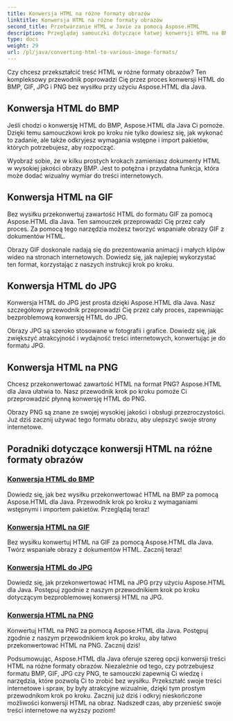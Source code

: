```yaml
---
title: Konwersja HTML na różne formaty obrazów
linktitle: Konwersja HTML na różne formaty obrazów
second_title: Przetwarzanie HTML w Javie za pomocą Aspose.HTML
description: Przeglądaj samouczki dotyczące łatwej konwersji HTML na BMP, GIF, JPG i PNG za pomocą Aspose.HTML dla Java. Twórz wspaniałe obrazy z dokumentów HTML.
type: docs
weight: 29
url: /pl/java/converting-html-to-various-image-formats/
---
```


Czy chcesz przekształcić treść HTML w różne formaty obrazów? Ten kompleksowy przewodnik poprowadzi Cię przez proces konwersji HTML do BMP, GIF, JPG i PNG bez wysiłku przy użyciu Aspose.HTML dla Java. 

## Konwersja HTML do BMP

Jeśli chodzi o konwersję HTML do BMP, Aspose.HTML dla Java Ci pomoże. Dzięki temu samouczkowi krok po kroku nie tylko dowiesz się, jak wykonać to zadanie, ale także odkryjesz wymagania wstępne i import pakietów, których potrzebujesz, aby rozpocząć.

Wyobraź sobie, że w kilku prostych krokach zamieniasz dokumenty HTML w wysokiej jakości obrazy BMP. Jest to potężna i przydatna funkcja, która może dodać wizualny wymiar do treści internetowych.

## Konwersja HTML na GIF

Bez wysiłku przekonwertuj zawartość HTML do formatu GIF za pomocą Aspose.HTML dla Java. Ten samouczek przeprowadzi Cię przez cały proces. Za pomocą tego narzędzia możesz tworzyć wspaniałe obrazy GIF z dokumentów HTML.

Obrazy GIF doskonale nadają się do prezentowania animacji i małych klipów wideo na stronach internetowych. Dowiedz się, jak najlepiej wykorzystać ten format, korzystając z naszych instrukcji krok po kroku.

## Konwersja HTML do JPG

Konwersja HTML do JPG jest prosta dzięki Aspose.HTML dla Java. Nasz szczegółowy przewodnik przeprowadzi Cię przez cały proces, zapewniając bezproblemową konwersję HTML do JPG.

Obrazy JPG są szeroko stosowane w fotografii i grafice. Dowiedz się, jak zwiększyć atrakcyjność i wydajność treści internetowych, konwertując je do formatu JPG.

## Konwersja HTML na PNG

Chcesz przekonwertować zawartość HTML na format PNG? Aspose.HTML dla Java ułatwia to. Nasz przewodnik krok po kroku pomoże Ci przeprowadzić płynną konwersję HTML do PNG.

Obrazy PNG są znane ze swojej wysokiej jakości i obsługi przezroczystości. Już dziś zacznij używać tego formatu obrazu, aby ulepszyć swoje strony internetowe.

## Poradniki dotyczące konwersji HTML na różne formaty obrazów
### [Konwersja HTML do BMP](./convert-html-to-bmp/)
Dowiedz się, jak bez wysiłku przekonwertować HTML na BMP za pomocą Aspose.HTML dla Java. Przewodnik krok po kroku z wymaganiami wstępnymi i importem pakietów. Przeglądaj teraz!
### [Konwersja HTML na GIF](./convert-html-to-gif/)
Bez wysiłku konwertuj HTML na GIF za pomocą Aspose.HTML dla Java. Twórz wspaniałe obrazy z dokumentów HTML. Zacznij teraz!
### [Konwersja HTML do JPG](./convert-html-to-jpg/)
Dowiedz się, jak przekonwertować HTML na JPG przy użyciu Aspose.HTML dla Java. Postępuj zgodnie z naszym przewodnikiem krok po kroku dotyczącym bezproblemowej konwersji HTML na JPG.
### [Konwersja HTML na PNG](./convert-html-to-png/)
Konwertuj HTML na PNG za pomocą Aspose.HTML dla Java. Postępuj zgodnie z naszym przewodnikiem krok po kroku, aby łatwo przekonwertować HTML na PNG. Zacznij dziś!

Podsumowując, Aspose.HTML dla Java oferuje szereg opcji konwersji treści HTML na różne formaty obrazów. Niezależnie od tego, czy potrzebujesz formatu BMP, GIF, JPG czy PNG, te samouczki zapewnią Ci wiedzę i narzędzia, które pozwolą Ci to zrobić bez wysiłku. Przekształć swoje treści internetowe i spraw, by były atrakcyjne wizualnie, dzięki tym prostym przewodnikom krok po kroku. Zacznij już dziś i odkryj nieskończone możliwości konwersji HTML na obraz. Nadszedł czas, aby przenieść swoje treści internetowe na wyższy poziom!